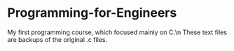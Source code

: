 # Programming-for-Engineers
My first programming course, which focused mainly on C.\n
These text files are backups of the original .c files.
